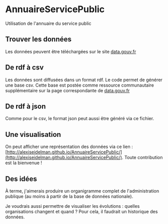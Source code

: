 # AnnuaireServicePublic
Utilisation de l'annuaire du service public 

## Trouver les données
Les données peuvent être téléchargées sur le site [data.gouv.fr](https://www.data.gouv.fr/fr/datasets/service-public-fr-annuaire-de-ladministration-base-de-donnees-nationales/)

## De rdf à csv
Les données sont diffusées dans un format rdf. Le code permet de générer une base csv. Cette base est postée comme ressource communautaire supplémentaire sur la page correspondante de [data.gouv.fr](https://www.data.gouv.fr/fr/datasets/service-public-fr-annuaire-de-ladministration-base-de-donnees-nationales/)

## De rdf à json
Comme pour le csv, le format json peut aussi être généré via ce fichier.

## Une visualisation
On peut afficher une représentation des données via ce lien : [http://alexiseidelman.github.io/AnnuaireServicePublic/](http://alexiseidelman.github.io/AnnuaireServicePublic/). 
Toute contribution est la bienvenue !

## Des idées
À terme, j'aimerais produire un organigramme complet de l'administration publique (au moins à partir de la base de données nationale). 

Je voudrais aussi permettre de visualiser les évolutions : quelles organisations changent et quand ? 
Pour cela, il faudrait un historique des données.
